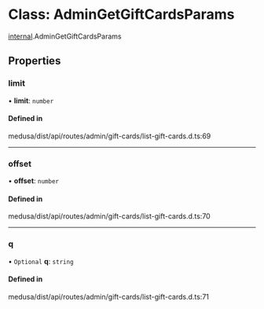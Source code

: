 # Class: AdminGetGiftCardsParams

[internal](../modules/internal-9.md).AdminGetGiftCardsParams

## Properties

### limit

• **limit**: `number`

#### Defined in

medusa/dist/api/routes/admin/gift-cards/list-gift-cards.d.ts:69

___

### offset

• **offset**: `number`

#### Defined in

medusa/dist/api/routes/admin/gift-cards/list-gift-cards.d.ts:70

___

### q

• `Optional` **q**: `string`

#### Defined in

medusa/dist/api/routes/admin/gift-cards/list-gift-cards.d.ts:71
